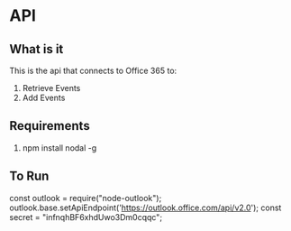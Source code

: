 # API
## What is it
This is the api that connects to Office 365 to:
1. Retrieve Events
2. Add Events

## Requirements
1. npm install nodal -g

## To Run


const outlook = require("node-outlook");
outlook.base.setApiEndpoint('https://outlook.office.com/api/v2.0');
const secret = "infnqhBF6xhdUwo3Dm0cqqc";
